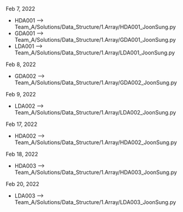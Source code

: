 Feb 7, 2022 <br>
 * HDA001 --> Team_A/Solutions/Data_Structure/1.Array/HDA001_JoonSung.py
 * GDA001 --> Team_A/Solutions/Data_Structure/1.Array/GDA001_JoonSung.py
 * LDA001 --> Team_A/Solutions/Data_Structure/1.Array/LDA001_JoonSung.py

Feb 8, 2022 <br>
 * GDA002 --> Team_A/Solutions/Data_Structure/1.Array/GDA002_JoonSung.py
 
Feb 9, 2022 <br>
 * LDA002 --> Team_A/Solutions/Data_Structure/1.Array/LDA002_JoonSung.py
 
Feb 17, 2022 <br>
 * HDA002 --> Team_A/Solutions/Data_Structure/1.Array/HDA002_JoonSung.py

Feb 18, 2022 <br>
 * HDA003 --> Team_A/Solutions/Data_Structure/1.Array/HDA003_JoonSung.py

Feb 20, 2022 <br>
 * LDA003 --> Team_A/Solutions/Data_Structure/1.Array/LDA003_JoonSung.py
 